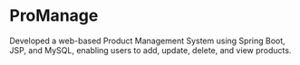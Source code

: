 # ProManage
Developed a web-based Product Management System using Spring Boot, JSP, and MySQL, enabling users to add, update, delete, and view products.
